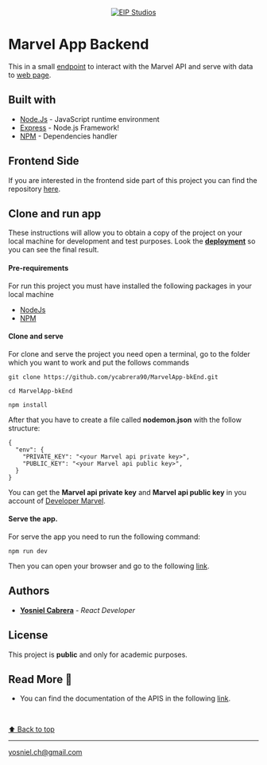 <p align="center">
  <a href="https://eip-marvel-app.web.app/"
    ><img
      src="https://eip-marvel-app.web.app/project-landing-page.gif"
      alt="EIP Studios"
     />
  </a>
</p>



# Marvel App Backend
This in a small [endpoint](https://eip-marvel-app.herokuapp.com/) to interact with the Marvel API and serve with data to [web page](https://eip-marvel-app.web.app/).

## Built with
* [Node.Js](https://nodejs.org/en/docs/) - JavaScript runtime environment
* [Express](https://www.mongodb.com/atlas) - Node.js Framework!
* [NPM](https://docs.npmjs.com/downloading-and-installing-node-js-and-npm) - Dependencies handler
  
  

## Frontend Side
If you are interested in the frontend side part of this project you can find the repository [here](https://github.com/ycabrera90/MarvelApp.git).

## Clone and run app
These instructions will allow you to obtain a copy of the project on your local machine for development and test purposes.
Look the [**deployment**](https://eip-marvel-app.herokuapp.com/) so you can see the final result.


#### Pre-requirements
For run this project you must have installed the following packages in your local machine

* [NodeJs](https://nodejs.org/en/) 
* [NPM](https://docs.npmjs.com/downloading-and-installing-node-js-and-npm)

#### Clone and serve
For clone and serve the project you need open a terminal, go to the folder which you want to work and put the follows commands
```
git clone https://github.com/ycabrera90/MarvelApp-bkEnd.git

cd MarvelApp-bkEnd

npm install
```

After that you have to create a file called **nodemon.json** with the follow structure:
```
{
  "env": {
    "PRIVATE_KEY": "<your Marvel api private key>",
    "PUBLIC_KEY": "<your Marvel api public key>",
  }
}
```

You can get the **Marvel api private key** and **Marvel api public key** in you account of [Developer Marvel](https://developer.marvel.com/account).

#### Serve the app.
For serve the app you need to run the following command:
```
npm run dev
```

Then you can open your browser and go to the following [link](http://localhost:5000).

## Authors
* [**Yosniel Cabrera**](https://yosniel-dev.com) - *React Developer* 
  
## License
This project is **public** and only for academic purposes.

## Read More 🎁
* You can find the documentation of the APIS in the following [link](https://developer.marvel.com/).

<br>

[⬆ Back to top](#marvel-app-backend)<br>
  
---
yosniel.ch@gmail.com

